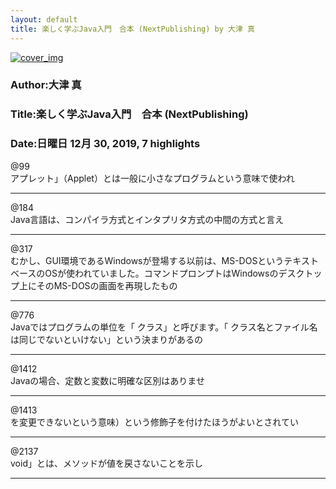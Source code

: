 ```yaml
---
layout: default
title: 楽しく学ぶJava入門　合本 (NextPublishing) by 大津 真
---
```


[![cover_img](http://images-jp.amazon.com/images/P/B01DNI2X8M.09.MZZZZZZZ.jpg)](https://www.amazon.co.jp/dp/B01DNI2X8M)  
### Author:大津 真  
### Title:楽しく学ぶJava入門　合本 (NextPublishing)  
### Date:日曜日 12月 30, 2019, 7 highlights
  
@99  
アプレット」（Applet）とは一般に小さなプログラムという意味で使われ  
***
  
@184  
Java言語は、コンパイラ方式とインタプリタ方式の中間の方式と言え  
***
  
@317  
むかし、GUI環境であるWindowsが登場する以前は、MS-DOSというテキストベースのOSが使われていました。コマンドプロンプトはWindowsのデスクトップ上にそのMS-DOSの画面を再現したもの  
***
  
@776  
Javaではプログラムの単位を「 クラス」と呼びます。「 クラス名とファイル名は同じでないといけない」という決まりがあるの  
***
  
@1412  
Javaの場合、定数と変数に明確な区別はありませ  
***
  
@1413  
を変更できないという意味）という修飾子を付けたほうがよいとされてい  
***
  
@2137  
void」とは、メソッドが値を戻さないことを示し  
***